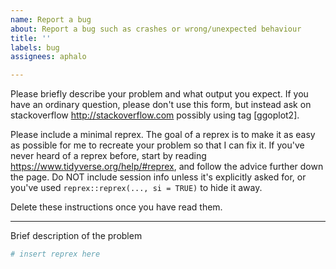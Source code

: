 ```yaml
---
name: Report a bug
about: Report a bug such as crashes or wrong/unexpected behaviour
title: ''
labels: bug
assignees: aphalo

---
```


Please briefly describe your problem and what output you expect. If you have an ordinary question, please don't use this form, but instead ask on stackoverflow <http://stackoverflow.com> possibly using tag [ggoplot2].

Please include a minimal reprex. The goal of a reprex is to make it as easy as possible for me to recreate your problem so that I can fix it. If you've never heard of a reprex before, start by reading <https://www.tidyverse.org/help/#reprex>, and follow the advice further down the page. Do NOT include session info unless it's explicitly asked for, or you've used `reprex::reprex(..., si = TRUE)` to hide it away.  

Delete these instructions once you have read them.

---

Brief description of the problem

```r
# insert reprex here
```
